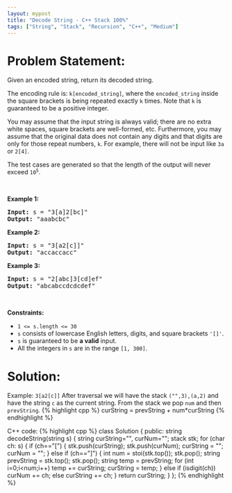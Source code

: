 ```yaml
---
layout: mypost
title: "Decode String - C++ Stack 100%"
tags: ["String", "Stack", "Recursion", "C++", "Medium"]
---
```

# Problem Statement:
<p>Given an encoded string, return its decoded string.</p>

<p>The encoding rule is: <code>k[encoded_string]</code>, where the <code>encoded_string</code> inside the square brackets is being repeated exactly <code>k</code> times. Note that <code>k</code> is guaranteed to be a positive integer.</p>

<p>You may assume that the input string is always valid; there are no extra white spaces, square brackets are well-formed, etc. Furthermore, you may assume that the original data does not contain any digits and that digits are only for those repeat numbers, <code>k</code>. For example, there will not be input like <code>3a</code> or <code>2[4]</code>.</p>

<p>The test cases are generated so that the length of the output will never exceed <code>10<sup>5</sup></code>.</p>

<p>&nbsp;</p>
<p><strong class="example">Example 1:</strong></p>

<pre>
<strong>Input:</strong> s = &quot;3[a]2[bc]&quot;
<strong>Output:</strong> &quot;aaabcbc&quot;
</pre>

<p><strong class="example">Example 2:</strong></p>

<pre>
<strong>Input:</strong> s = &quot;3[a2[c]]&quot;
<strong>Output:</strong> &quot;accaccacc&quot;
</pre>

<p><strong class="example">Example 3:</strong></p>

<pre>
<strong>Input:</strong> s = &quot;2[abc]3[cd]ef&quot;
<strong>Output:</strong> &quot;abcabccdcdcdef&quot;
</pre>

<p>&nbsp;</p>
<p><strong>Constraints:</strong></p>

<ul>
	<li><code>1 &lt;= s.length &lt;= 30</code></li>
	<li><code>s</code> consists of lowercase English letters, digits, and square brackets <code>&#39;[]&#39;</code>.</li>
	<li><code>s</code> is guaranteed to be <strong>a valid</strong> input.</li>
	<li>All the integers in <code>s</code> are in the range <code>[1, 300]</code>.</li>
</ul>

# Solution:
Example: `3[a2[c]]` 
After traversal we will have the stack `("",3),(a,2)` and have the string `c` as the current string. 
From the stack we pop `num` and then `prevString`.
 {% highlight cpp %} 
curString = prevString + num*curString
 {% endhighlight %}
 
C++ code:
 {% highlight cpp %} 
class Solution {
public:
    string decodeString(string s) 
    {
        string curString="", curNum="";
        stack<string> stk;
        for (char ch: s)
        {
            if (ch=="[")
            {
                stk.push(curString);
                stk.push(curNum);
                curString = "";
                curNum = "";
            }
            else if (ch=="]")
            {
                int num = stoi(stk.top());
                stk.pop();
                string prevString = stk.top();
                stk.pop();
                string temp = prevString;
                for (int i=0;i<num;i++) 
                    temp += curString;
                curString = temp;
            }
            else if (isdigit(ch))
                curNum += ch;
            else
                curString += ch;
        }
        return curString;
    }
};
 {% endhighlight %}